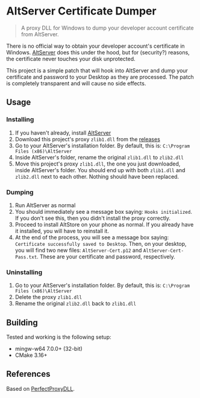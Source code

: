 # AltServer Certificate Dumper

> A proxy DLL for Windows to dump your developer account certificate from AltServer.

There is no official way to obtain your developer account's certificate in Windows. [AltServer](https://altstore.io/) does this under the hood, but for (security?) reasons, the certificate never touches your disk unprotected.

This project is a simple patch that will hook into AltServer and dump your certificate and password to your Desktop as they are processed. The patch is completely transparent and will cause no side effects.

## Usage

### Installing

1. If you haven't already, install [AltServer](https://altstore.io/)
2. Download this project's proxy `zlib1.dll` from the [releases](https://github.com/SignTools/altserver-cert-dumper/releases)
3. Go to your AltServer's installation folder. By default, this is: `C:\Program Files (x86)\AltServer`
4. Inside AltServer's folder, rename the original `zlib1.dll` to `zlib2.dll`
5. Move this project's proxy `zlib1.dll`, the one you just downloaded, inside AltServer's folder. You should end up with both `zlib1.dll` and `zlib2.dll` next to each other. Nothing should have been replaced.

### Dumping

1. Run AltServer as normal
2. You should immediately see a message box saying: `Hooks initialized`. If you don't see this, then you didn't install the proxy correctly.
3. Proceed to install AltStore on your phone as normal. If you already have it installed, you will have to reinstall it.
4. At the end of the process, you will see a message box saying: `Certificate successfully saved to Desktop`. Then, on your desktop, you will find two new files: `AltServer-Cert.p12` and `AltServer-Cert-Pass.txt`. These are your certificate and password, respectively.

### Uninstalling

1. Go to your AltServer's installation folder. By default, this is: `C:\Program Files (x86)\AltServer`
2. Delete the proxy `zlib1.dll`
3. Rename the original `zlib2.dll` back to `zlib1.dll`

## Building

Tested and working is the following setup:

- mingw-w64 7.0.0+ (32-bit)
- CMake 3.16+

## References

Based on [PerfectProxyDLL](https://github.com/ViRb3/PerfectProxyDLL).
